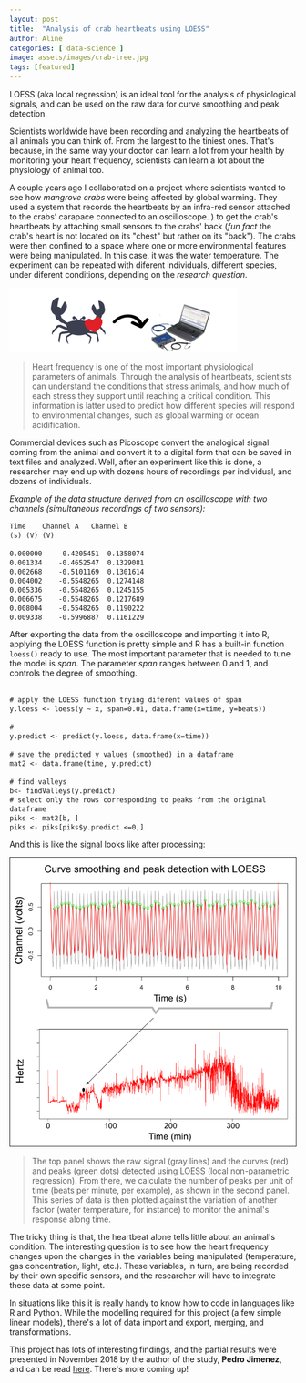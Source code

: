 ```yaml
---
layout: post
title:  "Analysis of crab heartbeats using LOESS"
author: Aline
categories: [ data-science ]
image: assets/images/crab-tree.jpg
tags: [featured]
---
```


LOESS (aka local regression) is an ideal tool for the analysis of physiological signals, and can be used on the raw data for curve smoothing and peak detection.

Scientists worldwide have been recording and analyzing the heartbeats of all animals you can think of. From the largest to the tiniest ones. That's because, in the same way your doctor can learn a lot from your health by monitoring your heart frequency, scientists can learn a lot about the physiology of animal too.

A couple years ago I collaborated on a project where scientists wanted to see how *mangrove crabs* were being affected by global warming. They used a system that records the heartbeats by an infra-red sensor attached to the crabs’ carapace connected to an oscilloscope. ) to get the crab's heartbeats by attaching small sensors to the crabs' back (_fun fact_ the crab's heart is not located on its "chest" but rather on its "back"). The crabs were then confined to a space where one or more environmental features were being manipulated. In this case, it was the water temperature. The experiment can be repeated with diferent individuals, different species, under diferent conditions, depending on the *research question*.

<img src='/assets/images/signal1.png'>  

> Heart frequency is one of the most important physiological parameters of animals. Through the analysis of heartbeats, scientists can understand the conditions that stress animals, and how much of each stress they support until reaching a critical condition. This information is latter used to predict how different species will respond to environmental changes, such as global warming or ocean acidification.  



Commercial devices such as Picoscope convert the analogical signal coming from the animal and convert it to a digital form that can be saved in text files and analyzed. Well, after an experiment like this is done, a researcher may end up with dozens hours of recordings per individual, and dozens of individuals.  

*Example of the data structure derived from an oscilloscope with two channels (simultaneous recordings of two sensors):*

```
Time	Channel A	Channel B
(s)	(V)	(V)

0.000000	-0.4205451	0.1358074
0.001334	-0.4652547	0.1329081
0.002668	-0.5101169	0.1301614
0.004002	-0.5548265	0.1274148
0.005336	-0.5548265	0.1245155
0.006675	-0.5548265	0.1217689
0.008004	-0.5548265	0.1190222
0.009338	-0.5996887	0.1161229

```
After exporting the data from the oscilloscope and importing it into R, applying the LOESS function is pretty simple and R has a built-in function `loess()`   ready to use. The most important parameter that is needed to tune the model is *span*. The parameter *span* ranges between 0 and 1, and controls the degree of smoothing.

```

# apply the LOESS function trying diferent values of span
y.loess <- loess(y ~ x, span=0.01, data.frame(x=time, y=beats))

#
y.predict <- predict(y.loess, data.frame(x=time))

# save the predicted y values (smoothed) in a dataframe
mat2 <- data.frame(time, y.predict)

# find valleys
b<- findValleys(y.predict)
# select only the rows corresponding to peaks from the original dataframe
piks <- mat2[b, ]
piks <- piks[piks$y.predict <=0,]

```

And this is like the signal looks like after processing:  


<img src='/assets/images/signal2.png'>


>The top panel shows the raw signal (gray lines) and the curves (red) and peaks (green dots) detected using LOESS (local non-parametric regression). From there, we calculate the number of peaks per unit of time (beats per minute, per example), as shown in the second panel. This series of data is then plotted against the variation of another factor (water temperature, for instance) to monitor the animal's response along time.

The tricky thing is that, the heartbeat alone tells little about an animal's condition. The interesting question is to see how the heart frequency changes upon the changes in the variables being manipulated (temperature, gas concentration, light, etc.). These variables, in turn, are being recorded by their own specific sensors, and the researcher will have to integrate these data at some point.

In situations like this it is really handy to know how to code in languages like R and Python. While the modelling required for this project (a few simple linear models), there's a lot of data import and export, merging, and transformations.


This project has lots of interesting findings, and the partial results were presented in November 2018 by the author of the study, **Pedro Jimenez**, and can be read <a href="/assets/images/study_pedro.pdf"> here</a>. There's more coming up!
